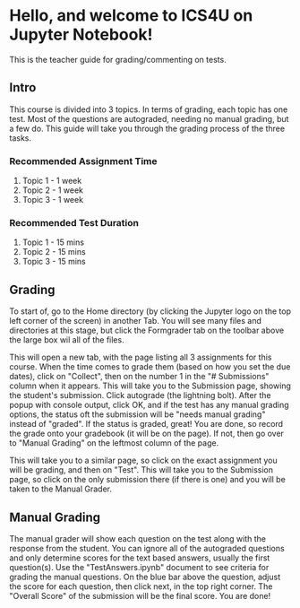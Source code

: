 # Hello, and welcome to ICS4U on Jupyter Notebook!

This is the teacher guide for grading/commenting on tests.

## Intro

This course is divided into 3 topics. In terms of grading, each topic has one test. Most of the questions are autograded, needing no manual grading, but a few do. This guide will take you through the grading process of the three tasks.

### Recommended Assignment Time
1. Topic 1 - 1 week
2. Topic 2 - 1 week
3. Topic 3 - 1 week

### Recommended Test Duration
1. Topic 1 - 15 mins
2. Topic 2 - 15 mins
3. Topic 3 - 15 mins

## Grading

To start of, go to the Home directory (by clicking the Jupyter logo on the top left corner of the screen) in another Tab. You will see many files and directories at this stage, but click the Formgrader tab on the toolbar above the large box wil all of the files.

This will open a new tab, with the page listing all 3 assignments for this course. When the time comes to grade them (based on how you set the due dates), click on "Collect", then on the number 1 in the "# Submissions" column when it appears. This will take you to the Submission page, showing the student's submission. Click autograde (the lightning bolt). After the popup with console output, click OK, and if the test has any manual grading options, the status oft the submission will be "needs manual grading" instead of "graded". If the status is graded, great! You are done, so record the grade onto your gradebook (it will be on the page). If not, then go over to "Manual Grading" on the leftmost column of the page.

This will take you to a similar page, so click on the exact assignment you will be grading, and then on "Test". This will take you to the Submission page, so click on the only submission there (if there is one) and you will be taken to the Manual Grader.

## Manual Grading

The manual grader will show each question on the test along with the response from the student. You can ignore all of the autograded questions and only determine scores for the text based answers, usually the first question(s). Use the "TestAnswers.ipynb" document to see criteria for grading the manual questions. On the blue bar above the question, adjust the score for each question, then click next, in the top right corner. The "Overall Score" of the submission will be the final score. You are done!